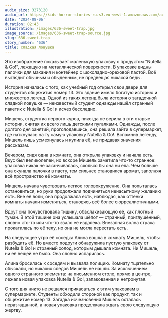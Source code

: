 ```yaml
---
audio_size: 3273120
audio_url: https://kids-horror-stories-ru.s3.eu-west-1.amazonaws.com/audio/636-sweet-trap.mp3
date: '2024-08-06'
duration: 02:43
illustration: /images/636-sweet-trap.jpg
image_source: /images/636-sweet-trap-source.jpg
slug: 636-sweet-trap
story_number: '636'
title: сладкая ловушка
---
```


Это изображение показывает маленькую упаковку с продуктом "Nutella & Go!", лежащую на металлической поверхности. В упаковке видны палочки для макания и контейнер с шоколадно-ореховой пастой. Всё выглядит обычным и обыденным, не предвещая никакой беды.

История началась с того, как учебный год открыл свои двери для студентов общежития номер 13. Это здание имело богатую историю и множество легенд. Одной из таких легенд была история о загадочной сладкой ловушке — неизвестный студент однажды нашёл странный пакетик с Nutella & Go! и исчез бесследно.

Мишель, студентка первого курса, никогда не верила в эти старые истории, считая их всего лишь детскими пугалками. Однажды, после долгого дня занятий, проголодавшись, она решила зайти в супермаркет, где наткнулась на ту самую упаковку Nutella & Go!. Вспомнив легенду, Мишель лишь усмехнулась и купила её, не придавая значения рассказам.

Вечером, сидя одна в комнате, она открыла упаковку и начала есть. Вкус был великолепен, но вскоре Мишель заметила что-то странное: упаковка никак не заканчивалась, сколько бы она ни ела. Чем больше она окунала палочки в пасту, тем сильнее становился аромат, заполняя всё пространство её комнаты.

Мишель начала чувствовать легкое головокружение. Она попыталась остановиться, но руки продолжали подчиняться ненасытному желанию есть. Вне её воли, она продолжала есть, наблюдая, как оттенки комнаты начали изменяться, становясь всё более сюрреалистичными.

Вдруг она почувствовала тишину, обволакивающую её, как плотный туман. В этой тишине она услышала шёпот — странный, приглушённый, словно кто-то или что-то звало её издалека. Внезапная волна страха прокатилась по её телу, но она не могла перестать есть.

На следующее утро её соседка Алина вошла в комнату Мишель, чтобы разбудить её. Но вместо подруги обнаружила пустую упаковку от Nutella & Go! и странный холод, которым дышала комната. Ни Мишель, ни её вещей не было. Она словно испарилась.

Алина бросилась к соседям и вызвала полицию. Комнату тщательно обыскали, но никаких следов Мишель не нашли. За исключением одного странного элемента: на письменном столе, прямо в центре, лежала новая упаковка Nutella & Go!, запакованная и нетронутая.

С того дня никто не решался прикасаться к этим упаковкам в супермаркете. Студенты обходили стороной как продукт, так и общежитие номер 13. Загадка исчезновения Мишель осталась неразгаданной, а новая упаковка продолжала ждать свою следующую жертву.